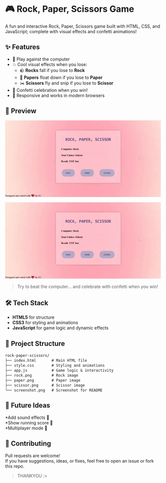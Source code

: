 # 🎮 Rock, Paper, Scissors Game

A fun and interactive Rock, Paper, Scissors game built with HTML, CSS, and JavaScript; complete with visual effects and confetti animations!

## ✨ Features

- 🧠 Play against the computer
- 💥 Cool visual effects when you lose:
  * 🪨 **Rocks** fall if you lose to **Rock**
  * 📄 **Papers** float down if you lose to **Paper**
  * ✂️ **Scissors** fly and snip if you lose to **Scissor**
- 🎉 Confetti celebration when you win!
- 📱 Responsive and works in modern browsers

## 🚀 Preview
![Gameplay Demo](./RPS.gif)
<p align="center">
  <img src="./RPS.gif" width="600"/>
</p>


> Try to beat the computer... and celebrate with confetti when you win!

## 🛠️ Tech Stack

- **HTML5** for structure
- **CSS3** for styling and animations
- **JavaScript** for game logic and dynamic effects

## 📂 Project Structure

```plaintext
rock-paper-scissors/
├── index.html       # Main HTML file
├── style.css        # Styling and animations
├── app.js           # Game logic & interactivity
├── rock.png         # Rock image
├── paper.png        # Paper image
├── scissor.png      # Scissor image
└── screenshot.png   # Screenshot for README
```

## 🎯 Future Ideas
*Add sound effects 🎵 <br>
*Show running score 🧮 <br>
*Multiplayer mode 🔗

## 🤝 Contributing
Pull requests are welcome! <br>
If you have suggestions, ideas, or fixes, feel free to open an issue or fork this repo.

> THANKYOU :>


